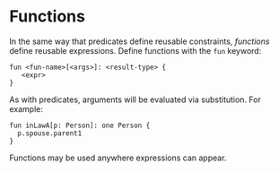 # Functions

In the same way that predicates define reusable constraints, _functions_ define reusable expressions. Define functions with the `fun` keyword:

```
fun <fun-name>[<args>]: <result-type> {
   <expr>
}
```

As with predicates, arguments will be evaluated via substitution. For example:

```
fun inLawA[p: Person]: one Person {
  p.spouse.parent1
}
```

Functions may be used anywhere expressions can appear.
